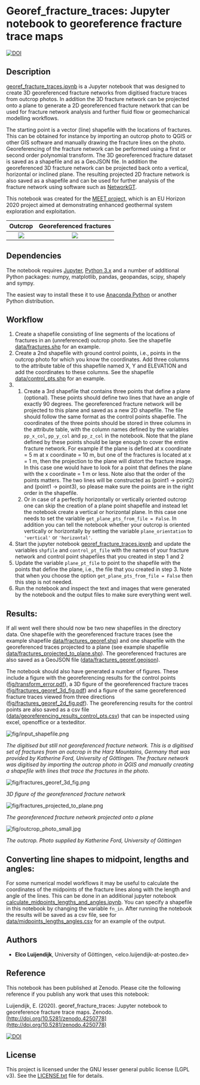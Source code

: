 # Georef_fracture_traces: Jupyter notebook to georeference fracture trace maps

[![DOI](https://zenodo.org/badge/DOI/10.5281/zenodo.4250778.svg)](https://doi.org/10.5281/zenodo.4250778)

## Description
[georef_fracture_traces.ipynb](georef_fracture_traces.ipynb) is a Jupyter notebook that was designed to create 3D georeferenced fracture networks from digitised fracture traces from outcrop photos. In addition the 3D fracture network can be projected onto a plane to generate a 2D georeferenced fracture network that can be used for fracture network analysis and further fluid flow or geomechanical modelling workflows. 

The starting point is a vector (line) shapefile with the locations of fractures. This can be obtained for instance by importing an outcrop photo to QGIS or other GIS software and manually drawing the fracture lines on the photo. Georeferencing of the fracture network can be performed using a first or second order polynomial transform. The 3D georeferenced fracture dataset is saved as a shapefile and as a GeoJSON file. In addition the georeferenced 3D fracture network can be projected back onto a vertical, horizontal or inclined plane. The resulting projected 2D fracture network is also saved as a shapefile and can be used for further analysis of the fracture network using software such as [NetworkGT](https://github.com/BjornNyberg/NetworkGT).

This notebook was created for the [MEET project](https://www.meet-h2020.com/), which is an EU Horizon 2020 project aimed at demonstrating enhanced geothermal system exploration and exploitation.


Outcrop                           |  Georeferenced fractures
:--------------------------------:|:-------------------------------------:
![](fig/outcrop_photo_small.jpg)  |  ![](fig/fractures_georef_3d_fig.png)


## Dependencies

The notebook requires [Jupyter](https://jupyter.org/), [Python 3.x](https://www.python.org/) and a number of additional Python packages: numpy, matplotlib, pandas, geopandas, scipy, shapely and sympy.

The easiest way to install these it to use [Anaconda Python](https://www.anaconda.com/products/individual) or another Python distribution.


## Workflow

1. Create a shapefile consisting of line segments of the locations of fractures in an (unreferenced) outcrop photo. See the shapefile [data/fractures.shp](data/fractures.shp) for an example.
2. Create a 2nd shapefile with ground control points, i.e., points in the outcrop photo for which you know the coordinates. Add three columns to the attribute table of this shapefile named X, Y and ELEVATION and add the coordinates to these columns. See the shapefile [data/control_pts.shp](data/control_pts.shp) for an example.
3. 
    1. Create a 3rd shapefile that contains three points that define a plane (optional). These points should define two lines that have an angle of exactly 90 degrees. The georeferenced fracture network will be projected to this plane and saved as a new 2D shapefile. The file should follow the same format as the control points shapefile. The coordinates of the three points should be stored in three columns in the attribute table, with the column names defined by the variables ``pp_x_col``, ``pp_y_col`` and ``pp_z_col`` in the notebook. Note that the plane defined by these points should be large enough to cover the entire fracture network. For example if the plane is defined at x coordinate = 5 m at x coordinate = 10 m, but one of the fractures is located at x = 1 m, then the projection to the plane will distort the fracture image. In this case one would have to look for a point that defines the plane with the x coordinate = 1 m or less. Note also that the order of the points matters. The two lines will be constructed as (point1 -> point2) and (point1 -> point3), so please make sure the points are in the right order in the shapefile.
    2. Or in case of a perfectly horizontally or vertically oriented outcrop one can skip the creation of a plane point shapefile and instead let the notebook create a vertical or horizontal plane. In this case one needs to set the variable ``get_plane_pts_from_file = False``. In addition you can tell the notebook whether your outcrop is oriented vertically or horizontally by setting the variable ``plane_orientation`` to ``'vertical'`` or ``'horizontal'``.
4. Start the jupyter notebook [georef_fracture_traces.ipynb](georef_fracture_traces.ipynb) and update the variables ``shpfile`` and ``control_pt_file`` with the names of your fracture network and control point shapefiles that you created in step 1 and 2
5. Update the variable ``plane_pt_file`` to point to the shapefile with the points that define the plane, i.e., the file that you created in step 3. Note that when you choose the option ``get_plane_pts_from_file = False`` then this step is not needed.
6. Run the notebook and inspect the text and images that were generated by the notebook and the output files to make sure everything went well.

## Results:

If all went well there should now be two new shapefiles in the directory data. One shapefile with the georeferenced fracture traces (see the example shapefile [data/fractures_georef.shp](data/fractures_georef.shp)) and one shapefile with the georeferenced traces projected to a plane (see example shapefile [data/fractures_projected_to_plane.shp](data/fractures_projected_to_plane.shp)). The georeferenced fractures are also saved as a GeoJSON file ([data/fractures_georef.geojson](data/fractures_georef.geojson)).

The notebook should also have generated a number of figures. These include a figure with the georeferencing results for the control points ([fig/transform_error.pdf](fig/transform_error.pdf)), a 3D figure of the georeferenced fracture traces ([fig/fractures_georef_3d_fig.pdf](fig/fractures_georef_3d_fig.pdf)) and a figure of the same georeferenced fracture traces viewed from three directions ([fig/fractures_georef_2d_fig.pdf](fig/fractures_georef_2d_fig.pdf)). The georeferencing results for the control points are also saved as a csv file ([data/georeferencing_results_control_pts.csv](data/georeferencing_results_control_pts.csv)) that can be inspected using excel, openoffice or a texteditor.


![fig/input_shapefile.png](fig/input_shapefile.png)

*The digitised but still not georeferenced fracture network. This is a digitised set of fractures from an outcrop in the Harz Mountains, Germany that was provided by Katherine Ford, University of Göttingen. The fracture network was digitised by importing the outcrop photo in QGIS and manually creating a shapefile with lines that trace the fractures in the photo.*

![fig/fractures_georef_3d_fig.png](fig/fractures_georef_3d_fig.png)

*3D figure of the georeferenced fracture network*

![fig/fractures_projected_to_plane.png](fig/fractures_projected_to_plane.png)

*The georeferenced fracture network projected onto a plane*


![fig/outcrop_photo_small.jpg](fig/outcrop_photo_small.jpg)

*The outcrop. Photo supplied by Katherine Ford, University of Göttingen*


## Converting line shapes to midpoint, lengths and angles:

For some numerical model workflows it may be useful to calculate the coordinates of the midpoints of the fracture lines along with the length and angle of the lines. This can be done in an additional jupyter notebook [calculate_midpoints_lengths_and_angles.ipynb](calculate_midpoints_lengths_and_angles.ipynb). You can specify a shapefile in this notebook by changing the variable ``fn_in``. After running the notebook the results will be saved as a csv file, see for [data/midpoints_lengths_angles.csv](data/midpoints_lengths_angles.csv) for an example of the output.


## Authors
* **Elco Luijendijk**, University of Göttingen, <elco.luijendijk-at-posteo.de>


## Reference

This notebook has been published at Zenodo. Please cite the following reference if you publish any work that uses this notebook:

Luijendijk, E. (2020). georef_fracture_traces: Jupyter notebook to georeference fracture trace maps. Zenodo. [http://doi.org/10.5281/zenodo.4250778](http://doi.org/10.5281/zenodo.4250778)

[![DOI](https://zenodo.org/badge/DOI/10.5281/zenodo.4250778.svg)](https://doi.org/10.5281/zenodo.4250778)

## License
This project is licensed under the GNU lesser general public license (LGPL v3). See the [LICENSE.txt](LICENSE.txt) file for details.

